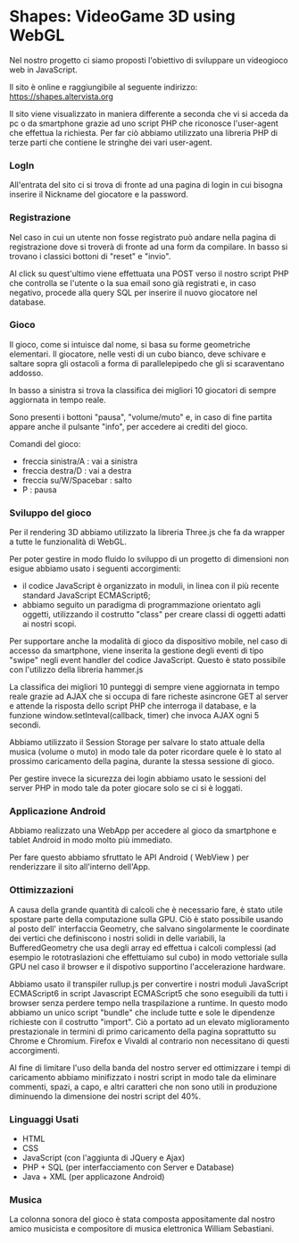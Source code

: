 # Shapes: VideoGame 3D using WebGL

Nel nostro progetto ci siamo proposti l'obiettivo di sviluppare un videogioco web in JavaScript.  

Il sito è online e raggiungibile al seguente indirizzo: https://shapes.altervista.org

Il sito viene visualizzato in maniera differente a seconda che vi si acceda da pc o da smartphone grazie ad uno script PHP che riconosce l'user-agent che effettua la richiesta. Per far ciò abbiamo utilizzato una libreria PHP di terze parti che contiene le stringhe dei vari user-agent.

### LogIn

All'entrata del sito ci si trova di fronte ad una pagina di login in cui bisogna inserire il Nickname del giocatore e la password.  

### Registrazione

Nel caso in cui un utente non fosse registrato può andare nella pagina di registrazione dove si troverà di fronte ad una form da compilare. In basso si trovano i classici bottoni di "reset" e "invio". 

Al click su quest'ultimo viene effettuata una POST verso il nostro script PHP che controlla se l'utente o la sua email sono già registrati e, in caso negativo, procede alla query SQL per inserire il nuovo giocatore nel database.

### Gioco

Il gioco, come si intuisce dal nome, si basa su forme geometriche elementari. Il giocatore, nelle vesti di un cubo bianco, deve schivare e saltare sopra gli ostacoli a forma di parallelepipedo che gli si scaraventano addosso.  

In basso a sinistra si trova la classifica dei migliori 10 giocatori di sempre aggiornata in tempo reale.

Sono presenti i bottoni "pausa", "volume/muto" e, in caso di fine partita appare anche il pulsante "info", per accedere ai crediti del gioco.

Comandi del gioco:
* freccia sinistra/A : vai a sinistra
* freccia destra/D : vai a destra
* freccia su/W/Spacebar : salto
* P : pausa

### Sviluppo del gioco

Per il rendering 3D abbiamo utilizzato la libreria Three.js che fa da wrapper a tutte le funzionalità di WebGL.  

Per poter gestire in modo fluido lo sviluppo di un progetto di dimensioni non esigue abbiamo usato i seguenti accorgimenti:
* il codice JavaScript è organizzato in moduli, in linea con il più recente standard JavaScript ECMAScript6;  
* abbiamo seguito un paradigma di programmazione orientato agli oggetti, utilizzando il costrutto "class" per creare classi di oggetti adatti ai nostri scopi.  

Per supportare anche la modalità di gioco da dispositivo mobile, nel caso di accesso da smartphone, viene inserita la gestione degli eventi di tipo "swipe" negli event handler del codice JavaScript. Questo è stato possibile con l'utilizzo della libreria hammer.js

La classifica dei migliori 10 punteggi di sempre viene aggiornata in tempo reale grazie ad AJAX che si occupa di fare richeste asincrone GET al server e attende la risposta dello script PHP che interroga il database, e la funzione window.setInteval(callback, timer) che invoca AJAX ogni 5 secondi.

Abbiamo utilizzato il Session Storage per salvare lo stato attuale della musica (volume o muto) in modo tale da poter ricordare quele è lo stato al prossimo caricamento della pagina, durante la stessa sessione di gioco.

Per gestire invece la sicurezza dei login abbiamo usato le sessioni del server PHP in modo tale da poter giocare solo se ci si è loggati.

### Applicazione Android

Abbiamo realizzato una WebApp per accedere al gioco da smartphone e tablet Android in modo molto più immediato.  

Per fare questo abbiamo sfruttato le API Android ( WebView ) per renderizzare il sito all'interno dell'App.

### Ottimizzazioni

A causa della grande quantità di calcoli che è necessario fare, è stato utile spostare parte della computazione sulla GPU.
Ciò è stato possibile usando al posto dell' interfaccia Geometry, che salvano singolarmente le coordinate dei vertici che definiscono i nostri solidi in delle variabili, la BufferedGeometry che usa degli array ed effettua i calcoli complessi (ad esempio le rototraslazioni che effettuiamo sul cubo) in modo vettoriale sulla GPU nel caso il browser e il dispotivo supportino l'accelerazione hardware.

Abbiamo usato il transpiler rullup.js per convertire i nostri moduli JavaScript ECMAScript6 in script Javascript ECMAScript5 che sono eseguibili da tutti i browser senza perdere tempo nella traspilazione a runtime. In questo modo abbiamo un unico script "bundle" che include tutte e sole le dipendenze richieste con il costrutto "import". 
Ciò a portato ad un elevato miglioramento prestazionale in termini di primo caricamento della pagina soprattutto su Chrome e Chromium. Firefox e Vivaldi al contrario non necessitano di questi accorgimenti.

Al fine di limitare l'uso della banda del nostro server ed ottimizzare i tempi di caricamento abbiamo minifizzato i nostri script in modo tale da eliminare commenti, spazi, a capo, e altri caratteri che non sono utili in produzione diminuendo la dimensione dei nostri script del 40%. 

### Linguaggi Usati

* HTML
* CSS
* JavaScript (con l'aggiunta di JQuery e Ajax)
* PHP + SQL (per interfacciamento con Server e Database)
* Java + XML (per applicazone Android)

### Musica

La colonna sonora del gioco è stata composta appositamente dal nostro amico musicista e compositore di musica elettronica William Sebastiani.
 
